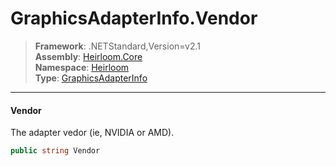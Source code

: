 # GraphicsAdapterInfo.Vendor

> **Framework**: .NETStandard,Version=v2.1  
> **Assembly**: [Heirloom.Core][0]  
> **Namespace**: [Heirloom][0]  
> **Type**: [GraphicsAdapterInfo][1]

--------------------------------------------------------------------------------

#### Vendor

The adapter vedor (ie, NVIDIA or AMD).

```cs
public string Vendor
```

[0]: ../Heirloom.Core.md
[1]: Heirloom.GraphicsAdapterInfo.md
